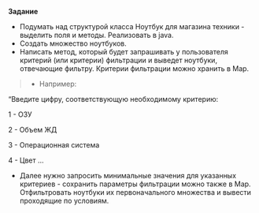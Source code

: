 **Задание**
- Подумать над структурой класса Ноутбук для магазина техники - выделить поля и методы. Реализовать в java.
- Создать множество ноутбуков.
- Написать метод, который будет запрашивать у пользователя критерий (или критерии) фильтрации и выведет ноутбуки,
отвечающие фильтру. Критерии фильтрации можно хранить в Map. 
> - Например:

“Введите цифру, соответствующую необходимому критерию:

  1 - ОЗУ

  2 - Объем ЖД

  3 - Операционная система

  4 - Цвет …

- Далее нужно запросить минимальные значения для указанных критериев - сохранить параметры фильтрации можно также в Map.
Отфильтровать ноутбуки их первоначального множества и вывести проходящие по условиям.
